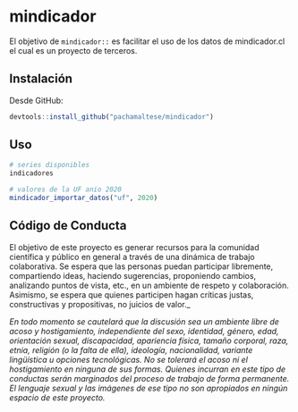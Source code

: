 # mindicador

<!-- badges: start -->
<!-- badges: end -->

El objetivo de `mindicador::` es facilitar el uso de los datos de mindicador.cl el cual es un proyecto de terceros.

## Instalación

Desde GitHub:

```r
devtools::install_github("pachamaltese/mindicador")
```

## Uso

```r
# series disponibles
indicadores

# valores de la UF anio 2020
mindicador_importar_datos("uf", 2020)
```

## Código de Conducta
  
El objetivo de este proyecto es generar recursos para la comunidad científica y público en general a través de una dinámica de trabajo colaborativa. Se espera que las personas puedan participar libremente, compartiendo ideas, haciendo sugerencias, proponiendo cambios, analizando puntos de vista, etc., en un ambiente de respeto y colaboración. Asimismo, se espera que quienes participen hagan críticas justas, constructivas y propositivas, no juicios de valor._

_En todo momento se cautelará que la discusión sea un ambiente libre de acoso y hostigamiento, independiente del sexo, identidad, género, edad, orientación sexual, discapacidad, apariencia física, tamaño corporal, raza, etnia, religión (o la falta de ella), ideología, nacionalidad, variante lingüística u opciones tecnológicas. No se tolerará el acoso ni el hostigamiento en ninguna de sus formas. Quienes incurran en este tipo de conductas serán marginados del proceso de trabajo de forma permanente. El lenguaje sexual y las imágenes de ese tipo no son apropiados en ningún espacio de este proyecto._

